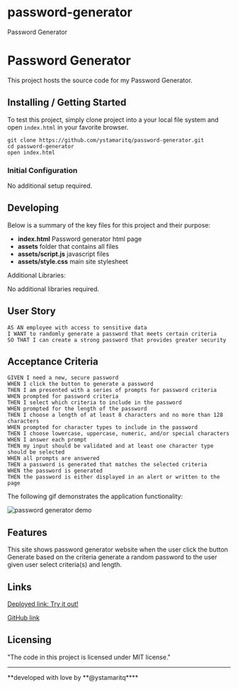 # password-generator

Password Generator

# Password Generator

This project hosts the source code for my Password Generator.

## Installing / Getting Started

To test this project, simply clone project into a your local file system and open `index.html` in your favorite browser.

```
git clone https://github.com/ystamaritq/password-generator.git
cd password-generator
open index.html

```

### Initial Configuration

No additional setup required.

## Developing

Below is a summary of the key files for this project and their purpose:

- **index.html** Password generator html page
- **assets** folder that contains all files
- **assets/script.js** javascript files
- **assets/style.css** main site stylesheet

Additional Libraries:

No additional libraries required.

## User Story

```
AS AN employee with access to sensitive data
I WANT to randomly generate a password that meets certain criteria
SO THAT I can create a strong password that provides greater security
```

## Acceptance Criteria

```
GIVEN I need a new, secure password
WHEN I click the button to generate a password
THEN I am presented with a series of prompts for password criteria
WHEN prompted for password criteria
THEN I select which criteria to include in the password
WHEN prompted for the length of the password
THEN I choose a length of at least 8 characters and no more than 128 characters
WHEN prompted for character types to include in the password
THEN I choose lowercase, uppercase, numeric, and/or special characters
WHEN I answer each prompt
THEN my input should be validated and at least one character type should be selected
WHEN all prompts are answered
THEN a password is generated that matches the selected criteria
WHEN the password is generated
THEN the password is either displayed in an alert or written to the page
```

The following gif demonstrates the application functionality:

![password generator demo](./assets/gif/password.gif)

## Features

This site shows password generator website when the user click the button Generate based on the criteria generate a random password to the user given user select criteria(s) and length.

## Links

[Deployed link: Try it out!](https://ystamaritq.github.io/password-generator/) </div>

[GitHub link](https://github.com/ystamaritq/password-generator) </div>

## Licensing

"The code in this project is licensed under MIT license."

---

**developed with love by **@ystamaritq\*\*\*\*
